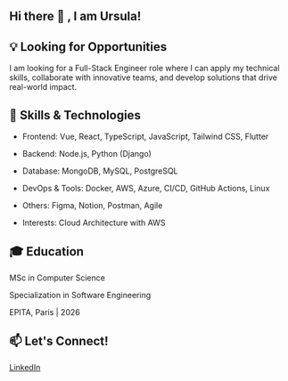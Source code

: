 ## Hi there 👋 , I am Ursula!

## 💡 Looking for Opportunities

I am looking for a Full-Stack Engineer role where I can apply my technical skills, collaborate with innovative teams, and develop solutions that drive real-world impact.

## 🚀 Skills & Technologies

- Frontend: Vue, React, TypeScript, JavaScript, Tailwind CSS, Flutter

- Backend: Node.js, Python (Django)

- Database: MongoDB, MySQL, PostgreSQL

- DevOps & Tools: Docker, AWS, Azure, CI/CD, GitHub Actions, Linux

- Others: Figma, Notion, Postman, Agile

- Interests: Cloud Architecture with AWS

## 🎓 Education
MSc in Computer Science

Specialization in Software Engineering

EPITA, Paris | 2026

## 📫 Let's Connect!
[LinkedIn](https://www.linkedin.com/in/ursula-shrestha/)



